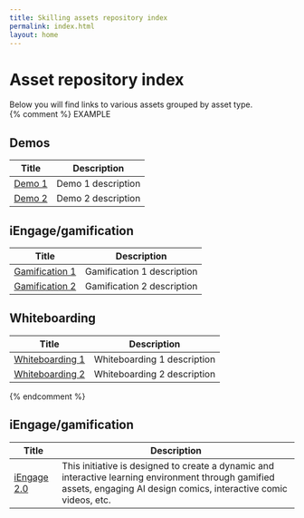 ```yaml
---
title: Skilling assets repository index
permalink: index.html
layout: home
---
```


# Asset repository index

Below you will find links to various assets grouped by asset type.   
{% comment %} EXAMPLE
## Demos

| Title | Description |
| --- | --- |
| [Demo 1](https://bing.com) | Demo 1 description |
| [Demo 2](https://bing.com) | Demo 2 description |

## iEngage/gamification

| Title | Description |
| --- | --- |
| [Gamification 1](https://bing.com) | Gamification 1 description |
| [Gamification 2](https://bing.com) | Gamification 2 description |


## Whiteboarding

| Title | Description |
| --- | --- |
| [Whiteboarding 1](https://github.com/iveylabs/skilling-whiteboarding-example1) | Whiteboarding 1 description |
| [Whiteboarding 2](https://bing.com) | Whiteboarding 2 description |
{% endcomment %}

## iEngage/gamification

| Title | Description |
| --- | --- |
| [iEngage 2.0](https://csdskilling.github.io/iengage/) | This initiative is designed to create a dynamic and interactive learning environment through gamified assets, engaging AI design comics, interactive comic videos, etc. |
